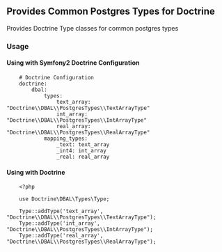 Provides Common Postgres Types for Doctrine
-------------------------------------------

Provides Doctrine Type classes for common postgres types

### Usage

#### Using with Symfony2 Doctrine Configuration

```
    # Doctrine Configuration
    doctrine:
        dbal:
            types:
                text_array: "Doctrine\\DBAL\\PostgresTypes\\TextArrayType"
                int_array: "Doctrine\\DBAL\\PostgresTypes\\IntArrayType"
                real_array: "Doctrine\\DBAL\\PostgresTypes\\RealArrayType"
            mapping_types:
                _text: text_array
                _int4: int_array
                _real: real_array
```

#### Using with Doctrine

```
    <?php

    use Doctrine\DBAL\Types\Type;

    Type::addType('text_array', "Doctrine\\DBAL\\PostgresTypes\\TextArrayType");
    Type::addType('int_array', "Doctrine\\DBAL\\PostgresTypes\\IntArrayType");
    Type::addType('real_array', "Doctrine\\DBAL\\PostgresTypes\\RealArrayType");

```

